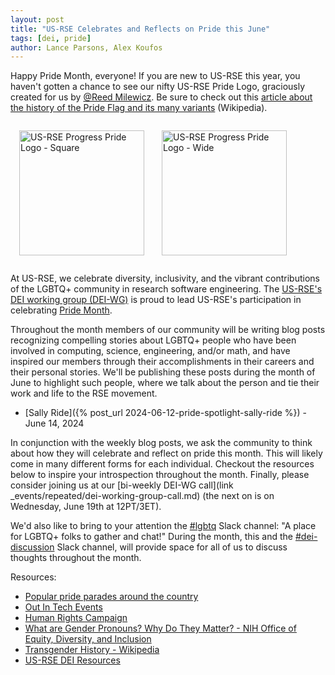 ```yaml
---
layout: post
title: "US-RSE Celebrates and Reflects on Pride this June"
tags: [dei, pride]
author: Lance Parsons, Alex Koufos
---
```


Happy Pride Month, everyone! If you are new to US-RSE this year, you haven't
gotten a chance to see our nifty US-RSE Pride Logo, graciously created for us
by [@Reed Milewicz](https://usrse.slack.com/team/U02J6HG7E81). Be sure to check
out this [article about the history of the Pride Flag and its many
variants](https://en.wikipedia.org/wiki/Rainbow_flag_(LGBT)#Variations)
(Wikipedia).

<a href="https://github.com/USRSE/logo/tree/master/current_logo/pride"><img
src="{{ site.baseurl }}/assets/img/USRSE_Pride_6ColorChevronsSquare.png"
alt="US-RSE Progress Pride Logo - Square" style="height:200px; float:left;
padding: 1em"></a>

<a href="https://github.com/USRSE/logo/tree/master/current_logo/pride"><img
src="{{ site.baseurl }}/assets/img/USRSE_Pride_6ColorChevronsFull.png"
alt="US-RSE Progress Pride Logo - Wide" style="height:200px; padding: 1em"></a>

At US-RSE, we celebrate diversity, inclusivity, and the vibrant contributions
of the LGBTQ+ community in research software engineering. The [US-RSE's DEI
working group (DEI-WG)](https://us-rse.org/wg/dei/) is proud to lead US-RSE's
participation in celebrating [Pride
Month](https://www.loc.gov/lgbt-pride-month/).

Throughout the month members of our community will be writing blog posts
recognizing compelling stories about LGBTQ+ people who have been involved in
computing, science, engineering, and/or math, and have inspired our members
through their accomplishments in their careers and their personal stories.
We'll be publishing these posts during the month of June to highlight such
people, where we talk about the person and tie their work and life to the RSE
movement.

* [Sally Ride]({% post_url 2024-06-12-pride-spotlight-sally-ride %}) -
  June 14, 2024

In conjunction with the weekly blog posts, we ask the community to think about
how they will celebrate and reflect on pride this month. This will likely come
in many different forms for each individual. Checkout the resources below to
inspire your introspection throughout the month. Finally, please consider
joining us at our [bi-weekly DEI-WG
call](link _events/repeated/dei-working-group-call.md) (the next on
is on Wednesday, June 19th at 12PT/3ET).

We'd also like to bring to your attention the
[#lgbtq](https://usrse.slack.com/archives/C056NFHET97) Slack channel: "A place
for LGBTQ+ folks to gather and chat!" During the month, this and the
[#dei-discussion](https://usrse.slack.com/archives/C01C8CJQ7AP) Slack
channel, will provide space for all of us to discuss thoughts throughout
the month.

Resources:

* [Popular pride parades around the country](https://travel.usnews.com/features/top-pride-parades-and-celebrations-in-the-us)
* [Out In Tech Events](https://outintech.com/events/)
* [Human Rights Campaign](https://www.hrc.org/)
* [What are Gender Pronouns? Why Do They Matter? - NIH Office of Equity, Diversity, and Inclusion](https://www.edi.nih.gov/blog/communities/what-are-gender-pronouns-why-do-they-matter)
* [Transgender History - Wikipedia](https://en.wikipedia.org/wiki/Transgender_history)
* [US-RSE DEI Resources](https://docs.google.com/spreadsheets/d/e/2PACX-1vRwwTmM29KHDXd7s5clv1EcwITxPMNi7yIyaBUS_rwvJw87yHqgMDJU-kANFZQ1W2y3sz9GHoizmh7v/pubhtml?gid=0&single=true)
